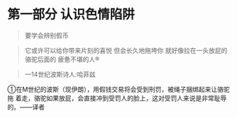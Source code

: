 #  第一部分 认识色情陷阱

>   要学会辨别假币

>   它或许可以给你带来片刻的喜悦 但会长久地拖垮你 就好像拉在一头放屁的骆驼后面的
>   疲惫不堪的人®

>   —14世纪波斯诗人:哈菲兹

①在M世纪的波斯（现伊朗），用假钱交易将会受到刑罚，被绳子捆绑起来让骆驼拖
着走，骆驼如果放屁，会直接冲到受罚人的脸上，这对受罚人来说是非常耻辱的。——译者

